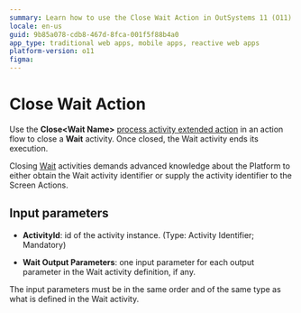 ```yaml
---
summary: Learn how to use the Close Wait Action in OutSystems 11 (O11) to effectively end a Wait activity in an action flow.
locale: en-us
guid: 9b85a078-cdb8-467d-8fca-001f5f88b4a0
app_type: traditional web apps, mobile apps, reactive web apps
platform-version: o11
figma:
---
```


# Close Wait Action

Use the **Close&lt;Wait Name&gt;** [process activity extended action](intro.md) in an action flow to close a **Wait** activity. Once closed, the Wait activity ends its execution.

<div class="warning" markdown="1">

Closing [Wait](<../../../ref/lang/auto/class-wait.md>) activities demands advanced knowledge about the Platform to either obtain the Wait activity identifier or supply the activity identifier to the Screen Actions.

</div>

## Input parameters

* **ActivityId**: id of the activity instance. (Type: Activity Identifier; Mandatory)

* **Wait Output Parameters**: one input parameter for each output parameter in the Wait activity definition, if any.

<div class="warning" markdown="1">

The input parameters must be in the same order and of the same type as what is defined in the Wait activity.

</div>
